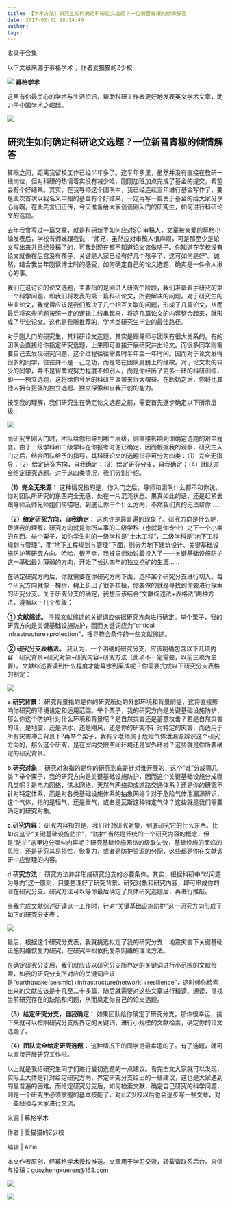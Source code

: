 ```yaml
---
title: 【学术方法】研究生如何确定科研论文选题？一位新晋青椒的倾情解答
date: 2017-03-31 18:14:40
author: 
tags: 
---
```



收录于合集

以下文章来源于募格学术 ，作者爱猫猫的Z少校

![](/images/4427/2.png) **募格学术** .

这里有你最关心的学术与生活资讯，帮助科研工作者更好地发表英文学术文章，助力于中国学术之崛起。

![](/images/4427/3.png)

## 研究生如何确定科研论文选题？一位新晋青椒的倾情解答

  

转眼之间，距离我留校工作已经半年多了。这半年多里，虽然并没有直接在教研一线岗位，但对科研的热情着实没有减少哈，刚刚加班加点完成了基金的提交，希望会有个好结果。其实，在我导师这个团队中，我已经连续三年进行基金写作了，要是此次首次以我名义申报的基金有个好结果，一定再写一篇关于基金的给大家分享心得啊。在此先言归正传，今天准备给大家谈谈刚入门的研究生，如何进行科研论文的选题。

  

去年我曾写过一篇文章，就是科研新手如何应对SCI审稿人，文章被亲爱的募格小编发表后，学校有师妹跟我说：“师兄，虽然应对审稿人很麻烦，可是那至少是论文写出来并已经投稿了的，可我到现在都不知道论文该做啥子。你知道在学校没有论文就像在后宫没有孩子，关键是人家已经有好几个孩子了，这可如何是好”。诚然，结合我当年刚读博士时的感受，如何确定自己的论文选题，确实是一件令人揪心的事。

  

我们在这讨论的论文选题，主要指的是刚进入研究生阶段，我们准备着手研究的第一个科学问题，即我们将发表的第一篇科研论文，所要解决的问题。对于研究生的毕业论文，我觉得应该是我们解决了几个相互关联的问题，形成了几篇论文，从而最后将这些问题按照一定的逻辑主线串起来，将这几篇论文的内容整合起来，就形成了毕业论文。这也是我所推荐的，学术类研究生毕业的最佳路径。

  

对于刚入门的研究生，其科研论文选题，其实是跟导师与团队有很大关系的。有的团队会直接给你指定研究选题，上来即可直接开展研究并出论文。而很多同学则需要自己去发现研究问题，这个过程往往需费时半年至一年时间。因而对于论文发得很多的同学，往往并不是一己之功，而是站在团队肩膀上的缘故。对于论文发的较少的同学，并不是智商或努力程度不如别人，而是你经历了更多一环的科研训练，即——独立选题，这将给你今后的科研生涯带来很大裨益。在断奶之后，你将比其他人拥有更强的独立选题、独立探索和自我开创的能力。

  

按照我的理解，我们研究生在确定论文选题之前，需要首先逐步确定以下所示层级：

![](/images/4427/4.jpeg)

而研究生刚入门时，团队给你指导到哪个层级，则直接影响到你确定选题的艰辛程度。由于一级学科和二级学科在你报考时便已确定，因而根据我的观察，研究生入门之后，结合团队给予的指导，其科研论文的选题指导可分为四类：（1）完全无指导；（2）给定研究方向，自我确定；（3）给定研究分支，自我确定；（4）团队完全给定研究选题。对于这四类情况，我们分别介绍。

  

 **（1）完全无来源：**
这种情况指的是，你入门之后，导师和团队什么都不和你说，你对团队所研究的东西完全无感，处在一片混沌状态。果真如此的话，还是赶紧去跟导师及师兄师姐们唠唠吧，到底让你干个什么方向，不然我们真的无法帮你......

  

 **（2）给定研究方向，自我确定：**
这也许是最普遍的现象了。研究方向是什么呢，跟据我的理解，研究方向就是你所从事的二级学科（也就是你专业）之下一个小类的东西。举个栗子，如你学生时的一级学科是“土木工程”，二级学科是“地下工程规划与管理”，而“地下工程规划与管理”下面，则分为地下建筑设计、关键基础设施防护等研究方向。哈哈，很不幸，我被导师劝说着投入了——关键基础设施防护这一基础最为薄弱的方向，开始了长达四年的独立挖矿的生涯......

  

在确定研究方向后，你就需要在你研究方向下面，选择某个研究分支进行切入。每个研究方向就像一棵树，树上长出了很多枝桠，你要做的就是寻找到你要进行探索的研究分支。关于研究分支的确定，我想应该结合“文献综述法+表格法”两种方法，遵循以下几个步骤：

  

 **① 文献综述。** 寻找文献综述的关键词应依据研究方向进行确定。举个栗子，我的研究方向是关键基础设施防护，因而关键词应为“critical
infrastructure+protection”，搜寻符合条件的一些文献综述。

  

 **② 研究分支表格法。**
我认为，一个明确的研究分支，应该明确包含以下几项内容：研究背景+研究对象+研究内容+研究方法（此项不一定需要，以前三项为主要）。文献综述要读到什么程度才能算水到渠成呢？你需要完成以下研究分支表格的制定：

  

![](/images/4427/5.jpeg)

  

 **a.研究背景：**
研究背景指的是你的研究所处的外部环境和背景前提，这将直接影响你研究的环境设定和适用范围。举个栗子，我的研究方向是关键基础设施防护，那么你这个防护针对什么环境和背景呢？是自然灾害还是蓄意攻击？若是自然灾害的话，是地震，还是洪水，还是飓风，还是你的研究不针对特定的灾害，而适用于所有灾害冲击背景下?再举个栗子，我有个老师属于危险气体泄漏源辨识这个研究方向的，那么这个研究，是在室内受限空间环境还是室外环境？这些就是你所要确定的研究背景。

  

 **b.研究对象：**
研究对象指的是你的研究到底是针对谁开展的，这个“谁”分成哪几类？举个栗子，我的研究方向是关键基础设施防护，因而这个关键基础设施分成哪几类呢？是电力网络，供水网络、天然气网络抑或道路交通体系？还是你的研究不针对特定体系，而是对各类基础设施体系的抽象网络？对于危险气体泄漏源辨识，这个气体，指的是轻气，还是重气，或者是瓦斯这种特定气体？这些就是我们需要确定的研究对象。

  

 **c.研究内容：**
研究内容指的是，我们针对研究对象，到底研究它的什么东西。比如说这个“关键基础设施防护”，“防护”当然是笼统的一个研究内容的概念，但是“防护”这里边分哪些内容呢？研究基础设施网络的级联失效，基础设施的面临的风险，还是研究其易损性，恢复力，或者是防护资源的分配，这些都是你在文献调研中应整理的内容。

  

 **d.研究方法：**
研究方法并非形成研究分支的必要条件。其实，根据科研中“以问题为导向”这一原则，只要整理好了研究背景、研究对象和研究内容，即可串成你的潜在研究分支。研究方法可以等你最后确定了具体研究选题后，再进行推敲。

  

当我完成文献综述研读这一工作时，针对“关键基础设施防护”这一研究方向形成了如下的研究分支表：

  

![](/images/4427/6.jpeg)

最后，根据这个研究分支表，我就挑选拟定了我的研究分支：地震灾害下关键基础设施网络恢复力研究，在研究中拟依托复杂网络的理论方法。

  

在确定研究分支后，我们就应该以研究分支所界定的关键词进行小范围的文献检索，如我的研究分支所对应的关键词应该是“earthquake(seismic)+infrastructure(network)+resilience”，这时候你检索出来的文献应该是十几至二十多篇，随后就需要对这些文章进行精读、通读，寻找当前研究存在的缺陷和问题，从而奠定你自己的论文选题。

  

 **（3）给定研究分支，自我确定：**
如果团队给你确定了研究分支，那你很幸运，接下来就可以按照研究分支所界定的关键词，进行小规模的文献检索，确定你的论文选题了。

  

 **（4）团队完全给定研究选题：** 这种情况下的同学是最幸运的了。有了选题，就可以直接开展研究工作啦。

  

以上就是我给研究生同学们进行最初选题的一点建议。看完全文大家就可以发现，实际上大体是针对给定研究方向，界定研究分支给出的一些建议，这也是大家遇到的最普遍的困难。而给定研究分支后，如何检索文献，确定自己研究的科学问题，则是一个研究生必须掌握的基本技能了。对此Z少校以后也会逐步写一些文章，对一些经验与大家进行交流。

来源 | 募格学术

作者 | 爱猫猫的Z少校

编辑 | Alfie

  

本文作者原创，经募格学术授权推送。文章用于学习交流，转载请联系后台。来信与投稿：guozhengxueren@163.com

  

![](/images/4427/7.jpeg)

![](/images/4427/8.png)

